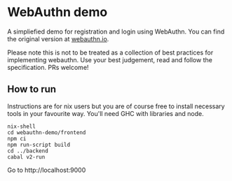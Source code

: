 # WebAuthn demo

A simpliefied demo for registration and login using WebAuthn. You can find the original version at [webauthn.io](https://webauthn.io).

Please note this is not to be treated as a collection of best practices for implementing webauthn. Use your best judgement, read and follow the specification. PRs welcome!

## How to run

Instructions are for nix users but you are of course free to install necessary tools in your favourite way. You'll need GHC with libraries and node.

    nix-shell
    cd webauthn-demo/frontend
    npm ci
    npm run-script build
    cd ../backend
    cabal v2-run

Go to http://localhost:9000
